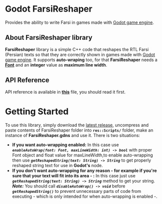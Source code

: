# Godot FarsiReshaper
Provides the ability to write Farsi in games made with [Godot game engine](https://godotengine.org/).

## About FarsiReshaper library
**FarsiReshaper** library is a simple C++ code that reshapes the RTL Farsi (Persian) texts so that they are correctly shown in games made with [Godot game engine](https://godotengine.org/). It supports **auto-wraping** too, for that **FarsiReshaper** needs a [**Font**](https://docs.godotengine.org/en/stable/classes/class_font.html) and an **integer** value as **maximum line width**.

## API Reference
API reference is available in **[this](https://github.com/alirezah95/GodotFarsiReshaper/blob/main/docs/reference.md)** file, you should read it first.

# Getting Started
To use this library, simply download the [latest release](https://github.com/alirezah95/GodotFarsiReshaper/releases), uncompress and paste contents of FarsiReshaper folder into **`res::Scripts/`** folder, make an instance of **FarsiReshaper.gdns** and use it. There is two situations:
* **If you want auto-wrapping enabled:** In this case use ***`enableAutoWrap(font: Font, maxLineWidth: int) -> bool`*** with proper Font object and float value for maxLineWidth,to enable auto-wrapping then use ***`getReshapedString(text: String) -> String`*** to get properly reshaped string text for use in **Godot's** node.
* **If you don't want auto-wrapping for any reason - for example if you're sure that your text will fit into its area - :** In this case just use ***`getReshapedString(text: String) -> String`*** method to get your string.
***Note:*** You should call ***`disableAutoWrap() -> void`*** before ***```getReshapedString()```*** to prevent unnecessary parts of code from executing - which is only intended for when auto-wrapping is enabled -.